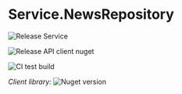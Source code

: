 # Service.NewsRepository

![Release Service](https://github.com/MyJetWallet/Service.NewsRepository/workflows/Release%20Service/badge.svg)

![Release API client nuget](https://github.com/MyJetWallet/Service.NewsRepository/workflows/Release%20API%20client%20nuget/badge.svg)

![CI test build](https://github.com/MyJetWallet/Service.NewsRepository/workflows/CI%20test%20build/badge.svg)

*Client library:* ![Nuget version](https://img.shields.io/nuget/v/MyJetWallet.Service.NewsRepository.Client?label=MyJetWallet.Service.NewsRepository.Client&style=social)

